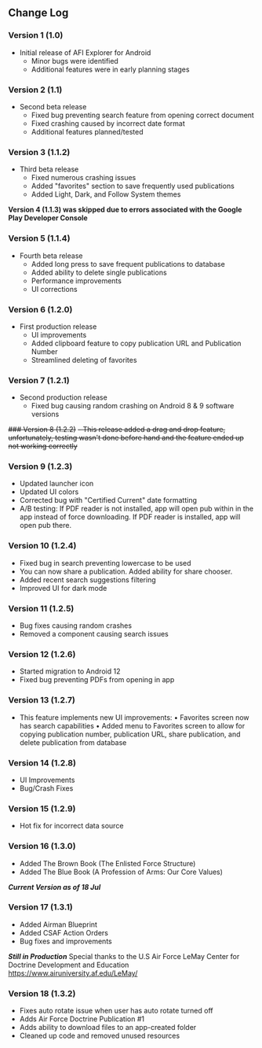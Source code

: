 ## Change Log

### Version 1 (1.0)
- Initial release of AFI Explorer for Android
  - Minor bugs were identified
  - Additional features were in early planning stages

### Version 2 (1.1)
- Second beta release
  - Fixed bug preventing search feature from opening correct document
  - Fixed crashing caused by incorrect date format
  - Additional features planned/tested

### Version 3 (1.1.2)
- Third beta release
  - Fixed numerous crashing issues
  - Added "favorites" section to save frequently used publications
  - Added Light, Dark, and Follow System themes
  
 **Version 4 (1.1.3) was skipped due to errors associated with the Google Play Developer Console**

### Version 5 (1.1.4)
- Fourth beta release
  - Added long press to save frequent publications to database
  - Added ability to delete single publications
  - Performance improvements
  - UI corrections

### Version 6 (1.2.0)
- First production release
  - UI improvements
  - Added clipboard feature to copy publication URL and Publication Number
  - Streamlined deleting of favorites
  
### Version 7  (1.2.1)
- Second production release
  - Fixed bug causing random crashing on Android 8 & 9 software versions
  
~~### Version 8 (1.2.2)~~
  ~~- This release added a drag and drop feature, unfortunately, testing wasn't done before hand and the feature ended up not working correctly~~
    
### Version 9 (1.2.3)
-  Updated launcher icon
-  Updated UI colors
-  Corrected bug with "Certified Current" date formatting
-  A/B testing: If PDF reader is not installed, app will open pub within in the app instead of force downloading.  If PDF reader is installed, app will open pub there.

### Version 10 (1.2.4)
-  Fixed bug in search preventing lowercase to be used
-  You can now share a publication.  Added ability for share chooser.
-  Added recent search suggestions filtering
-  Improved UI for dark mode

### Version 11 (1.2.5)
-  Bug fixes causing random crashes
-  Removed a component causing search issues

### Version 12 (1.2.6)
-  Started migration to Android 12
-  Fixed bug preventing PDFs from opening in app

### Version 13 (1.2.7)
-  This feature implements new UI improvements:
    • Favorites screen now has search capabilities 
    • Added menu to Favorites screen to allow for copying publication number, publication URL, share publication, and delete publication from database
    
### Version 14 (1.2.8)
-  UI Improvements
-  Bug/Crash Fixes

### Version 15 (1.2.9)
-  Hot fix for incorrect data source

### Version 16 (1.3.0)
-  Added The Brown Book (The Enlisted Force Structure)
-  Added The Blue Book (A Profession of Arms: Our Core Values)

 ***Current Version as of 18 Jul***
### Version 17 (1.3.1)
-  Added Airman Blueprint
-  Added CSAF Action Orders
-  Bug fixes and improvements

***Still in Production***
Special thanks to the U.S Air Force LeMay Center for Doctrine Development and Education
https://www.airuniversity.af.edu/LeMay/
### Version 18 (1.3.2)
-  Fixes auto rotate issue when user has auto rotate turned off
-  Adds Air Force Doctrine Publication #1
-  Adds ability to download files to an app-created folder
-  Cleaned up code and removed unused resources

